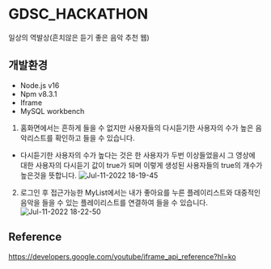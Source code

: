 # GDSC_HACKATHON
일상의 역발상(흔치않은 듣기 좋은 음악 추천 웹)

## 개발환경
* Node.js v16
* Npm v8.3.1
* Iframe
* MySQL workbench

1. 홈화면에서는 흔하게 들을 수 없지만 사용자들의 다시듣기한 사용자의 수가 높은 음악리스트를 확인하고 들을 수 있습니다.
  - 다시듣기한 사용자의 수가 높다는 것은 한 사용자가 두번 이상들었을시 그 영상에 대한 사용자의 다시듣기 값이 true가 되며 이렇게 생성된 사용자들의 true의 개수가 높은것을 뜻합니다.
![Jul-11-2022 18-19-45](https://user-images.githubusercontent.com/64346003/178231865-02e6fce0-1651-43ce-ae9b-75b97746f8d8.gif)

2. 로그인 후 접근가능한 MyList에서는 내가 좋아요를 누른 플레이리스트와 대중적인 음악을 들을 수 있는 플레이리스트를 연결하여 들을 수 있습니다.
![Jul-11-2022 18-22-50](https://user-images.githubusercontent.com/64346003/178232584-7c0b9a71-539a-4618-8b80-71b0cafdc06c.gif)

## Reference
https://developers.google.com/youtube/iframe_api_reference?hl=ko
